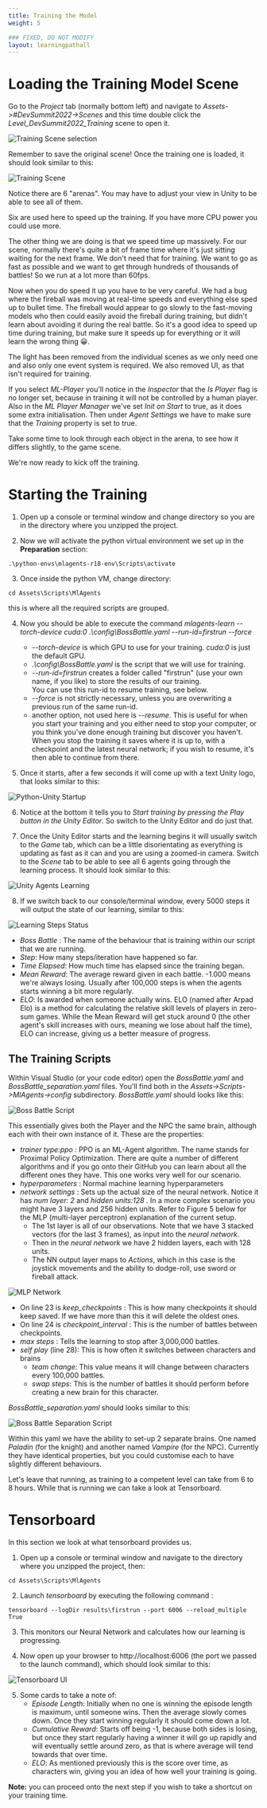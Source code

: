 ```yaml
---
title: Training the Model
weight: 5

### FIXED, DO NOT MODIFY
layout: learningpathall
---
```


# Loading the Training Model Scene
Go to the _Project_ tab (normally bottom left) and navigate to _Assets->#DevSummit2022->Scenes_ and this time double click the _Level_DevSummit2022_Training_ scene to open it.

![Training Scene selection](project-assets-scenes-training.png "Figure 1. Training Scene selection")

Remember to save the original scene! Once the training one is loaded, it should look similar to this:

![Training Scene](training-scene.png "Figure 2. Training Scene")

Notice there are 6 "arenas". You may have to adjust your view in Unity to be able to see all of them.

Six are used here to speed up the training. If you have more CPU power you could use more.

The other thing we are doing is that we speed time up massively. For our scene, normally there's quite a bit of frame time where it's just sitting waiting for the next frame. We don't need that for training. We want to go as fast as possible and we want to get through hundreds of thousands of battles! So we run at a lot more than 60fps.

Now when you do speed it up you have to be very careful. We had a bug where the fireball was moving at real-time speeds and everything else sped up to bullet time. The fireball would appear to go slowly to the fast-moving models who then could easily avoid the fireball during training, but didn't learn about avoiding it during the real battle. So it's a good idea to speed up time during training, but make sure it speeds up for everything or it will learn the wrong thing 😀.

The light has been removed from the individual scenes as we only need one and also only one event system is required. We also removed UI, as that isn't required for training. 

If you select _ML-Player_ you'll notice in the _Inspector_ that the _Is Player_ flag is no longer set, because in training it will not be controlled by a human player. Also in the _ML Player Manager_ we've set _Init on Start_ to true, as it does some extra initialisation. Then under _Agent Settings_ we have to make sure that the _Training_ property is set to true.

Take some time to look through each object in the arena, to see how it differs slightly, to the game scene.

We're now ready to kick off the training.

# Starting the Training
1. Open up a console or terminal window and change directory so you are in the directory where you unzipped the project.

2. Now we will activate the python virtual environment we set up in the **Preparation** section:
 
`.\python-envs\mlagents-r18-env\Scripts\activate`

3. Once inside the python VM, change directory:

`cd Assets\Scripts\MlAgents`

this is where all the required scripts are grouped.

4. Now you should be able to execute the command _mlagents-learn --torch-device cuda:0 .\config\BossBattle.yaml --run-id=firstrun --force_
    * _--torch-device_ is which GPU to use for your training. _cuda:0_ is just the default GPU.
    * _.\config\BossBattle.yaml_ is the script that we will use for training.
    * _--run-id=firstrun_ creates a folder called "firstrun" (use your own name, if you like) to store the results of our training.  
    You can use this run-id to resume training, see below.
    * _--force_ is not strictly necessary, unless you are overwriting a previous run of the same run-id.
    * another option, not used here is _--resume_. This is useful for when you start your training and you either need to stop your computer, or you think you've done enough training but discover you haven't. When you stop the training it saves where it is up to, with a checkpoint and the latest neural network; if you wish to resume, it's then able to continue from there.

5. Once it starts, after a few seconds it will come up with a text Unity logo, that looks similar to this:

![Python-Unity Startup](python-mlagent-unity-startup.png "Figure 1. Python-Unity Startup")

6. Notice at the bottom it tells you to _Start training by pressing the Play button in the Unity Editor_. So switch to the Unity Editor and do just that.

7. Once the Unity Editor starts and the learning begins it will usually switch to the _Game_ tab, which can be a little disorientating as everything is updating as fast as it can and you are using a zoomed-in camera. Switch to the _Scene_ tab to be able to see all 6 agents going through the learning process. It should look similar to this:

![Unity Agents Learning](unity-agents-learning.png "Figure 2. Unity Agents Learning")

8. If we switch back to our console/terminal window, every 5000 steps it will output the state of our learning, similar to this:

![Learning Steps Status](terminal-steps-status.png "Figure 3. Learning Steps Status")
* _Boss Battle_ : The name of the behaviour that is training within our script that we are running.
* _Step_: How many steps/iteration have happened so far.
* _Time Elapsed_: How much time has elapsed since the training began.
* _Mean Reward_: The average reward given in each battle. -1.000 means we're always losing. Usually after 100,000 steps is when the agents starts winning a bit more regularly.
* _ELO_: Is awarded when someone actually wins. ELO (named after Arpad Elo) is a method for calculating the relative skill levels of players in zero-sum games. While the Mean Reward will get stuck around 0 (the other agent's skill increases with ours, meaning we lose about half the time), ELO can increase, giving us a better measure of progress.

## The Training Scripts
Within Visual Studio (or your code editor) open the _BossBattle.yaml_ and _BossBattle_separation.yaml_ files. You'll find both in the _Assets->Scripts->MlAgents->config_ subdirectory.
_BossBattle.yaml_ should looks like this:

![Boss Battle Script](boss-battle-script.png "Figure 4. Boss Battle Script")

This essentially gives both the Player and the NPC the same brain, although each with their own instance of it. 
These are the properties:
* _trainer type:ppo_ : PPO is an ML-Agent algorithm. The name stands for Proximal Policy Optimization. There are quite a number of different algorithms and if you go onto their GitHub you can learn about all the different ones they have. This one works very well for our scenario.
* _hyperparameters_ : Normal machine learning hyperparameters
* _network settings_ : Sets up the actual size of the neural network. Notice it has _num layer: 2_ and _hidden units:128_ . In a more complex scenario you might have 3 layers and 256 hidden units. Refer to Figure 5 below for the MLP (multi-layer perceptron) explanation of the current setup.
    * The 1st layer is all of our observations. Note that we have 3 stacked vectors (for the last 3 frames), as input into the _neural network_.
    * Then in the _neural network_ we have 2 hidden layers, each with 128 units.
    * The NN output layer maps to _Actions_, which in this case is the joystick movements and the ability to dodge-roll, use sword or fireball attack.

![MLP Network](mlp-network.png "Figure 5. MLP Network")

* On line 23 is _keep_checkpoints_ : This is how many checkpoints it should keep saved. If we have more than this it will delete the oldest ones.
* On line 24 is _checkpoint_interval_ : This is the number of battles between checkpoints.
* _max steps_ : Tells the learning to stop after 3,000,000 battles.
* _self play_ (line 28): This is how often it switches between characters and brains
    * _team change_: This value means it will change between characters every 100,000 battles.
    * _swap steps_: This is the number of battles it should perform before creating a new brain for this character.

_BossBattle_separation.yaml_ should looks similar to this:

![Boss Battle Separation Script](boss-battle-separation-script.png "Figure 6. Boss Battle Separation Script")

Within this yaml we have the ability to set-up 2 separate brains. One named _Paladin_ (for the knight) and another named _Vampire_ (for the NPC). Currently they have identical properties, but you could customise each to have slightly different behaviours.

Let's leave that running, as training to a competent level can take from 6 to 8 hours. While that is running we can take a look at Tensorboard.

# Tensorboard
In this section we look at what tensorboard provides us.

1. Open up a console or terminal window and navigate to the directory where you unzipped the project, then:

`cd Assets\Scripts\MlAgents`

2. Launch _tensorboard_ by executing the following command :

`tensorboard --logDir results\firstrun --port 6006 --reload_multiple True`

3. This monitors our Neural Network and calculates how our learning is progressing.

4. Now open up your browser to http://localhost:6006 (the port we passed to the launch command), which should look similar to this:

![Tensorboard UI](tensorboard-ui.png "Figure 7. Tensorboard UI")

5. Some cards to take a note of:
    * _Episode Length_: Initially when no one is winning the episode length is maximum, until someone wins. Then the average slowly comes down. Once they start winning regularly it should come down a lot.
    * _Cumulative Reward_: Starts off being -1, because both sides is losing, but once they start regularly having a winner it will go up rapidly and will eventually settle around zero, as that is where average will tend towards that over time.
    * _ELO_: As mentioned previously this is the score over time, as characters win, giving you an idea of how well your training is going.

**Note:** you can proceed onto the next step if you wish to take a shortcut on your training time.
